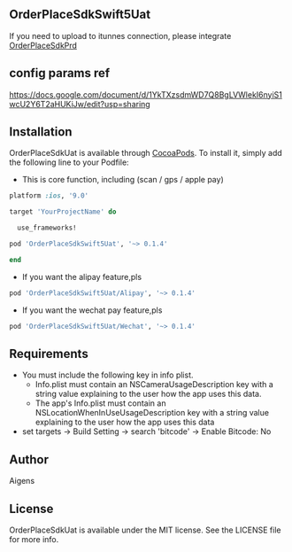 ## OrderPlaceSdkSwift5Uat

If you need to upload to itunnes connection, please integrate [OrderPlaceSdkPrd
](https://github.com/AigensTechnology/OrderPlaceSdkPrd)

## config params ref

https://docs.google.com/document/d/1YkTXzsdmWD7Q8BgLVWlekI6nyiS1wcU2Y6T2aHUKiJw/edit?usp=sharing

## Installation

OrderPlaceSdkUat is available through [CocoaPods](https://cocoapods.org). To install
it, simply add the following line to your Podfile:

* This is core function, including (scan / gps / apple pay)

```ruby
platform :ios, '9.0'

target 'YourProjectName' do

  use_frameworks!

pod 'OrderPlaceSdkSwift5Uat', '~> 0.1.4'

end

```

* If you want the alipay feature,pls

```rb
pod 'OrderPlaceSdkSwift5Uat/Alipay', '~> 0.1.4'
```
* If you want the wechat pay feature,pls

```rb
pod 'OrderPlaceSdkSwift5Uat/Wechat', '~> 0.1.4'
```

## Requirements
* You must include the following key in info plist.
	- Info.plist must contain an NSCameraUsageDescription key with a string value explaining to the user how the app uses this data.
	- The app's Info.plist must contain an NSLocationWhenInUseUsageDescription key with a string value explaining to the user how the app uses this data
* set targets -> Build Setting -> search 'bitcode' -> Enable Bitcode: No

## Author

Aigens

## License

OrderPlaceSdkUat is available under the MIT license. See the LICENSE file for more info.


